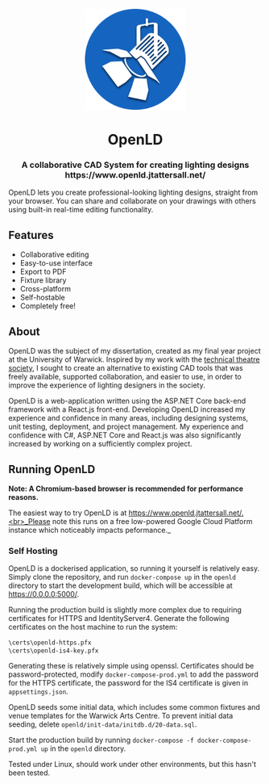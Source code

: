 <p align="center">
  <img width="200" height="200" src="https://raw.githubusercontent.com/jamerst/OpenLD/master/res/openld_plain.svg">
</p>

<h1 align="center">OpenLD</h1>
<h3 align="center">A collaborative CAD System for creating lighting designs<br>https://www.openld.jtattersall.net/</h3>

OpenLD lets you create professional-looking lighting designs, straight from your browser. You can share and collaborate on your drawings with others using built-in real-time editing functionality.

## Features
- Collaborative editing
- Easy-to-use interface
- Export to PDF
- Fixture library
- Cross-platform
- Self-hostable
- Completely free!

## About
OpenLD was the subject of my dissertation, created as my final year project at the University of Warwick. Inspired by my work with the [technical theatre society](https://www.warwicktechcrew.co.uk/), I sought to create an alternative to existing CAD tools that was freely available, supported collaboration, and easier to use, in order to improve the experience of lighting designers in the society.

OpenLD is a web-application written using the ASP.NET Core back-end framework with a React.js front-end. Developing OpenLD increased my experience and confidence in many areas, including designing systems, unit testing, deployment, and project management. My experience and confidence with C#, ASP.NET Core and React.js was also significantly increased by working on a sufficiently complex project.

## Running OpenLD
**Note: A Chromium-based browser is recommended for performance reasons.**

The easiest way to try OpenLD is at https://www.openld.jtattersall.net/.<br>_Please note this runs on a free low-powered Google Cloud Platform instance which noticeably impacts peformance._

### Self Hosting

OpenLD is a dockerised application, so running it yourself is relatively easy. Simply clone the repository, and run `docker-compose up` in the `openld` directory to start the development build, which will be accessible at https://0.0.0.0:5000/.

Running the production build is slightly more complex due to requiring certificates for HTTPS and IdentityServer4. Generate the following certificates on the host machine to run the system:
```
\certs\openld-https.pfx
\certs\openld-is4-key.pfx
```
Generating these is relatively simple using openssl. Certificates should be password-protected, modify `docker-compose-prod.yml` to add the password for the HTTPS certificate, the password for the IS4 certificate is given in `appsettings.json`.

OpenLD seeds some initial data, which includes some common fixtures and venue templates for the Warwick Arts Centre. To prevent initial data seeding, delete `openld/init-data/initdb.d/20-data.sql`.

Start the production build by running `docker-compose -f docker-compose-prod.yml up` in the `openld` directory.

Tested under Linux, should work under other environments, but this hasn't been tested.
